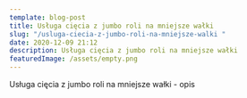 ```yaml
---
template: blog-post
title: Usługa cięcia z jumbo roli na mniejsze wałki
slug: "/usluga-ciecia-z-jumbo-roli-na-mniejsze-walki "
date: 2020-12-09 21:12
description: Usługa cięcia z jumbo roli na mniejsze wałki
featuredImage: /assets/empty.png
---
```

Usługa cięcia z jumbo roli na mniejsze wałki - opis